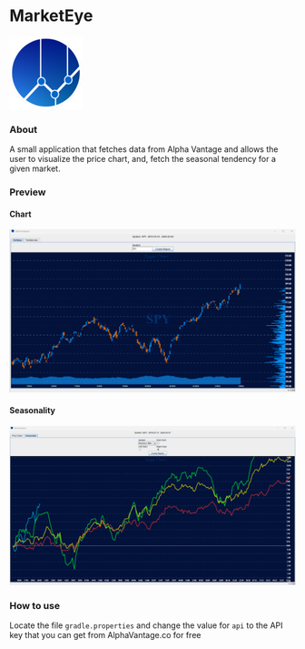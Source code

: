 # MarketEye

![logo](images/icon.png)
### About
A small application that fetches data from Alpha Vantage and allows the user to visualize the price chart, and, fetch the seasonal tendency for a given market.

### Preview
#### Chart
![Chart](images/preview_1.png)

#### Seasonality
![Seasonality](images/preview_2.png)


### How to use
Locate the file ```gradle.properties``` and change the value for `api` to the API key that you can get from AlphaVantage.co for free